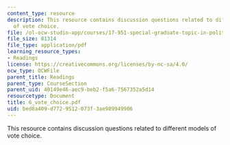 ```yaml
---
content_type: resource
description: This resource contains discussion questions related to different models
  of vote choice.
file: /ol-ocw-studio-app/courses/17-951-special-graduate-topic-in-political-science-political-behavior-fall-2005/bed8a409d7729512073f3ae989949906_6_vote_choice.pdf
file_size: 81314
file_type: application/pdf
learning_resource_types:
- Readings
license: https://creativecommons.org/licenses/by-nc-sa/4.0/
ocw_type: OCWFile
parent_title: Readings
parent_type: CourseSection
parent_uid: 40149e46-aec9-beb2-f5a6-7567352a5d14
resourcetype: Document
title: 6_vote_choice.pdf
uid: bed8a409-d772-9512-073f-3ae989949906
---
```

This resource contains discussion questions related to different models of vote choice.